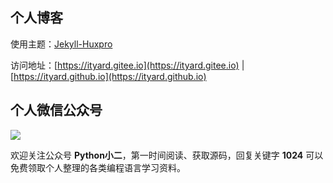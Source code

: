 ## 个人博客

使用主题：[Jekyll-Huxpro](https://github.com/Huxpro/huxpro.github.io)

访问地址：[https://ityard.gitee.io](https://ityard.gitee.io) | [https://ityard.github.io](https://ityard.github.io)

## 个人微信公众号

![](https://ityard.gitee.io/img/qrcode.jpg)

欢迎关注公众号 **Python小二**，第一时间阅读、获取源码，回复关键字 **1024** 可以免费领取个人整理的各类编程语言学习资料。
